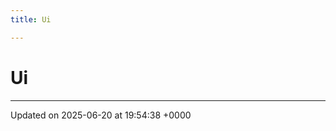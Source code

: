 ```yaml
---
title: Ui

---
```


# Ui








-------------------------------

Updated on 2025-06-20 at 19:54:38 +0000